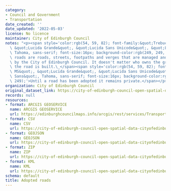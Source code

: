 ```yaml
---
category:
- Council and Government
- Transportation
date_created: ''
date_updated: '2022-05-03'
license: No licence
maintainer: City of Edinburgh Council
notes: "<p><span style='color:rgb(54, 59, 82); font-family:&quot;Trebuchet MS&quot;,\
  \ &quot;Lucida Grande&quot;, &quot;Lucida Sans Unicode&quot;, &quot;Lucida Sans&quot;,\
  \ Tahoma, sans-serif; font-size:16px; background-color:rgb(249, 249, 249);'>Adopted\
  \ roads are roads, streets, footpaths and verges that are managed and maintained\
  \ by the City of Edinburgh Council. It doesn't matter who owns the ground on which\
  \ the road is built.\_</span><span style='color:rgb(54, 59, 82); font-family:&quot;Trebuchet\
  \ MS&quot;, &quot;Lucida Grande&quot;, &quot;Lucida Sans Unicode&quot;, &quot;Lucida\
  \ Sans&quot;, Tahoma, sans-serif; font-size:16px; background-color:rgb(249, 249,\
  \ 249);'>Until a road has been adopted it remains private.</span></p>"
organization: City of Edinburgh Council
original_dataset_link: https://city-of-edinburgh-council-open-spatial-data-cityofedinburgh.hub.arcgis.com/maps/cityofedinburgh::adopted-roads-1
records: null
resources:
- format: ARCGIS GEOSERVICE
  name: ARCGIS GEOSERVICE
  url: https://edinburghcouncilmaps.info/arcgis/rest/services/Transport/Transport/MapServer/22
- format: CSV
  name: CSV
  url: https://city-of-edinburgh-council-open-spatial-data-cityofedinburgh.hub.arcgis.com/datasets/cityofedinburgh::adopted-roads-1.csv?outSR=%7B%22latestWkid%22%3A27700%2C%22wkid%22%3A27700%7D
- format: GEOJSON
  name: GEOJSON
  url: https://city-of-edinburgh-council-open-spatial-data-cityofedinburgh.hub.arcgis.com/datasets/cityofedinburgh::adopted-roads-1.geojson?outSR=%7B%22latestWkid%22%3A27700%2C%22wkid%22%3A27700%7D
- format: ZIP
  name: ZIP
  url: https://city-of-edinburgh-council-open-spatial-data-cityofedinburgh.hub.arcgis.com/datasets/cityofedinburgh::adopted-roads-1.zip?outSR=%7B%22latestWkid%22%3A27700%2C%22wkid%22%3A27700%7D
- format: KML
  name: KML
  url: https://city-of-edinburgh-council-open-spatial-data-cityofedinburgh.hub.arcgis.com/datasets/cityofedinburgh::adopted-roads-1.kml?outSR=%7B%22latestWkid%22%3A27700%2C%22wkid%22%3A27700%7D
schema: default
title: Adopted roads
---
```

